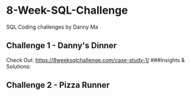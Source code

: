 # 8-Week-SQL-Challenge
 SQL Coding challenges by Danny Ma
 
 ## Challenge 1 - Danny's Dinner
Check Out: https://8weeksqlchallenge.com/case-study-1/
   ###Insights & Solutions:
  
 ## Challenge 2 - Pizza Runner